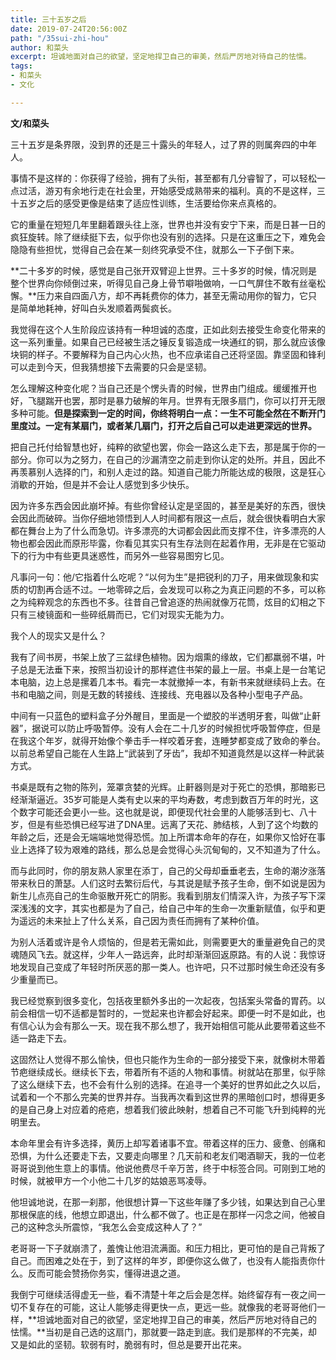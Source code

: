 ```yaml
---
title: 三十五岁之后
date: 2019-07-24T20:56:00Z
path: "/35sui-zhi-hou"
author: 和菜头
excerpt: 坦诚地面对自己的欲望，坚定地捍卫自己的审美，然后严厉地对待自己的怯懦。
tags:
- 和菜头
- 文化

---
```

**文/和菜头**

三十五岁是条界限，没到界的还是三十露头的年轻人，过了界的则属奔四的中年人。

事情不是这样的：你获得了经验，拥有了头衔，甚至都有几分睿智了，可以轻松一点过活，游刃有余地行走在社会里，开始感受成熟带来的福利。真的不是这样，三十五岁之后的感受更像是结束了适应性训练，生活要给你来点真格的。

它的重量在短短几年里翻着跟头往上涨，世界也并没有安宁下来，而是日甚一日的疯狂旋转。除了继续挺下去，似乎你也没有别的选择。只是在这重压之下，难免会隐隐有些担忧，觉得自己会在某一刻终究承受不住，就那么一下子倒下来。

**二十多岁的时候，感觉是自己张开双臂迎上世界。三十多岁的时候，情况则是整个世界向你倾倒过来，听得见自己身上骨节噼啪做响，一口气屏住不敢有丝毫松懈。**压力来自四面八方，却不再耗费你的体力，甚至无需动用你的智力，它只是简单地耗神，好叫白头发顺着两鬓疯长。

我觉得在这个人生阶段应该持有一种坦诚的态度，正如此刻去接受生命变化带来的这一系列重量。如果自己已经被生活之锤反复锻造成一块通红的铜，那么就应该像块铜的样子。不要解释为自己内心火热，也不应承诺自己还将坚固。靠坚固和锋利可以走到今天，但我猜想接下去需要的只会是坚韧。

怎么理解这种变化呢？当自己还是个愣头青的时候，世界由门组成。缓缓推开也好，飞腿踹开也罢，那时是暴力破解的年月。世界有无限多扇门，你可以打开无限多种可能。**但是探索到一定的时间，你终将明白一点：一生不可能全然在不断开门里度过。一定有某扇门，或者某几扇门，打开之后自己可以走进更深远的世界。**

把自己托付给智慧也好，纯粹的欲望也罢，你会一路这么走下去，那是属于你的一部分。你可以为之努力，在自己的沙漏清空之前走到你认定的处所。并且，因此不再羡慕别人选择的门，和别人走过的路。知道自己能力所能达成的极限，这是狂心消歇的开始，但是并不会让人感觉到多少快乐。

因为许多东西会因此崩坏掉。有些你曾经认定是坚固的，甚至是美好的东西，很快会因此而破碎。当你仔细地领悟到人人时间都有限这一点后，就会很快看明白大家都在舞台上为了什么而急切。许多漂亮的大词都会因此而支撑不住，许多漂亮的人物也都会因此而原形毕露，你看见其实只有生存法则在起着作用，无非是在它驱动下的行为中有些更具迷惑性，而另外一些容易图穷匕见。

凡事问一句：他/它指着什么吃呢？“以何为生”是把锐利的刀子，用来做现象和实质的切割再合适不过。一地零碎之后，会发现可以称之为真正问题的不多，可以称之为纯粹观念的东西也不多。往昔自己曾追逐的热闹就像万花筒，炫目的幻相之下只有三棱镜面和一些碎纸屑而已，它们对现实无能为力。

我个人的现实又是什么？

我有了间书房，书架上放了三盆绿色植物。因为烟熏的缘故，它们都羸弱不堪，叶子总是无法垂下来，按照当初设计的那样遮住书架的最上一层。书桌上是一台笔记本电脑，边上总是摞着几本书。看完一本就撤掉一本，有新书来就继续码上去。在书和电脑之间，则是无数的转接线、连接线、充电器以及各种小型电子产品。

中间有一只蓝色的塑料盒子分外醒目，里面是一个塑胶的半透明牙套，叫做“止鼾器”，据说可以防止呼吸暂停。没有人会在二十几岁的时候担忧呼吸暂停症，但是在我这个年岁，就得开始像个拳击手一样咬着牙套，连睡梦都变成了致命的拳台。以前总希望自己能在人生路上“武装到了牙齿”，我却不知道竟然是以这样一种武装方式。

书桌是既有之物的陈列，笼罩贪婪的光辉。止鼾器则是对于死亡的恐惧，那暗影已经渐渐逼近。35岁可能是人类有史以来的平均寿数，考虑到数百万年的时光，这个数字可能还会更小一些。这也就是说，即便现代社会里的人能够活到七、八十岁，但是有些恐惧已经写进了DNA里。远离了天花、肺结核，人到了这个均数的年龄之后，还是会无端端地觉得恐慌。加上所谓本命年的存在，如果你又恰好在事业上选择了较为艰难的路线，那么总是会觉得心头沉甸甸的，又不知道为了什么。

而与此同时，你的朋友熟人家里在添丁，自己的父母却垂垂老去，生命的潮汐涨落带来秋日的萧瑟。人们这时去繁衍后代，与其说是赋予孩子生命，倒不如说是因为新生儿点亮自己的生命驱散开死亡的阴影。我看到朋友们情深入许，为孩子写下深深浅浅的文字，其实也都是为了自己，给自己中年的生命一次重新赋值，似乎和更为遥远的未来扯上了什么关系，自己因为责任而拥有了某种价值。

为别人活着或许是令人烦恼的，但是若无需如此，则需要更大的重量避免自己的灵魂随风飞去。就这样，少年人一路远奔，此时却渐渐回返原路。有的人说：我惊讶地发现自己变成了年轻时所厌恶的那一类人。也许吧，只不过那时候生命还没有多少重量而已。

我已经觉察到很多变化，包括夜里额外多出的一次起夜，包括案头常备的胃药。以前会相信一切不适都是暂时的，一觉起来也许都会好起来。即便一时不是如此，也有信心认为会有那么一天。现在我不那么想了，我开始相信可能从此要带着这些不适一路走下去。

这固然让人觉得不那么愉快，但也只能作为生命的一部分接受下来，就像树木带着节疤继续成长。继续长下去，带着所有不适的人物和事情。树就站在那里，似乎除了这么继续下去，也不会有什么别的选择。在追寻一个美好的世界如此之久以后，试着和一个不那么完美的世界并存。当我再次看到这世界的黑暗创口时，想得更多的是自己身上对应着的疮疤，想着我们彼此映射，想着自己不可能飞升到纯粹的光明里去。

本命年里会有许多选择，黄历上却写着诸事不宜。带着这样的压力、疲惫、创痛和恐惧，为什么还要走下去，又要走向哪里？几天前和老友们喝酒聊天，我的一位老哥哥说到他生意上的事情。他说他费尽千辛万苦，终于中标签合同。可刚到工地的时候，就被甲方一个小他二十几岁的姑娘恶骂凌辱。

他坦诚地说，在那一刹那，他很想计算一下这些年赚了多少钱，如果达到自己心里那根保底的线，他想立即退出，什么都不做了。也正是在那样一闪念之间，他被自己的这种念头所震惊，“我怎么会变成这种人了？”

老哥哥一下子就崩溃了，羞愧让他泪流满面。和压力相比，更可怕的是自己背叛了自己。而困难之处在于，到了这样的年岁，即便你这么做了，也没有人能指责你什么。反而可能会赞扬你务实，懂得进退之道。

我倒宁可继续活得虚无一些，看不清楚十年之后会是怎样。始终留存有一夜之间一切不复存在的可能，这让人能够走得更快一点，更远一些。就像我的老哥哥他们一样，**坦诚地面对自己的欲望，坚定地捍卫自己的审美，然后严厉地对待自己的怯懦。**当初是自己选的这扇门，那就要一路走到底。我们是那样的不完美，却又是如此的坚韧。软弱有时，脆弱有时，但总是要开出花来。